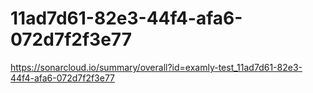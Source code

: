 # 11ad7d61-82e3-44f4-afa6-072d7f2f3e77
https://sonarcloud.io/summary/overall?id=examly-test_11ad7d61-82e3-44f4-afa6-072d7f2f3e77
